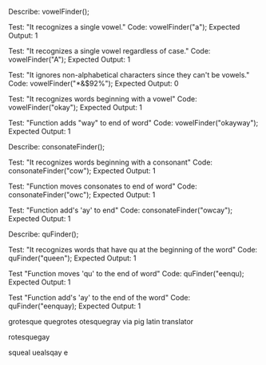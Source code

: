 Describe: vowelFinder();

Test: "It recognizes a single vowel."
Code: vowelFinder("a");
Expected Output: 1

Test: "It recognizes a single vowel regardless of case."
Code: vowelFinder("A");
Expected Output: 1

Test: "It ignores non-alphabetical characters since they can't be vowels."
Code: vowelFinder("*&$92%");
Expected Output: 0

Test: "It recognizes words beginning with a vowel"
Code: vowelFinder("okay");
Expected Output: 1

Test: "Function adds "way" to end of word"
Code: vowelFinder("okayway");
Expected Output: 1

Describe: consonateFinder();

Test: "It recognizes words beginning with a consonant"
Code: consonateFinder("cow");
Expected Output: 1

Test: "Function moves consonates to end of word"
Code: consonateFinder("owc");
Expected Output: 1

Test: "Function add's 'ay' to end"
Code: consonateFinder("owcay");
Expected Output: 1

Describe: quFinder();

Test: "It recognizes words that have qu at the beginning of the word"
Code: quFinder("queen");
Expected Output: 1

Test "Function moves 'qu' to the end of word"
Code: quFinder("eenqu); 
Expected Output: 1

Test "Function add's 'ay' to the end of the word"
Code: quFinder("eenquay);
Expected Output: 1



grotesque
quegrotes
otesquegray via pig latin translator

rotesquegay

squeal
uealsqay
e 